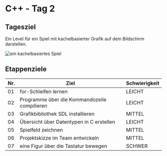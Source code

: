 
# C++ - Tag 2

## Tagesziel

Ein Level für ein Spiel mit kachelbasierter Grafik auf dem Bildschirm darstellen.

![ein kachelbasiertes Spiel](06_projektskizze/bilder/fruit.png)

## Etappenziele

| Nr. | Ziel           | Schwierigkeit |
|-----|----------------|---------------|
| 01  | for-Schleifen lernen | LEICHT  |
| 02  | Programme über die Kommandozeile compilieren | LEICHT |
| 03  | Grafikbibliothek SDL installieren | MITTEL |
| 04  | Übersicht über Datentypen in C erstellen | LEICHT |
| 05  | Spielfeld zeichnen | MITTEL |
| 06  | Projektskizze im Team entwickeln | MITTEL |
| 07  | eine Figur über die Tastatur bewegen | SCHWER | 


